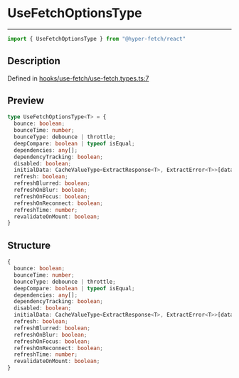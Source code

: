 

# UseFetchOptionsType

<div class="api-docs__separator" data-reactroot="">

---

</div><div class="api-docs__import" data-reactroot="">

```ts
import { UseFetchOptionsType } from "@hyper-fetch/react"
```

</div><div class="api-docs__section">

## Description

</div><div class="api-docs__description"><span class="api-docs__do-not-parse">



</span></div><p class="api-docs__definition">

Defined in [hooks/use-fetch/use-fetch.types.ts:7](https://github.com/BetterTyped/hyper-fetch/blob/6c3eaa91/packages/react/src/hooks/use-fetch/use-fetch.types.ts#L7)

</p><div class="api-docs__section">

## Preview

</div><div class="api-docs__preview type">

```ts
type UseFetchOptionsType<T> = {
  bounce: boolean; 
  bounceTime: number; 
  bounceType: debounce | throttle; 
  deepCompare: boolean | typeof isEqual; 
  dependencies: any[]; 
  dependencyTracking: boolean; 
  disabled: boolean; 
  initialData: CacheValueType<ExtractResponse<T>, ExtractError<T>>[data] | null; 
  refresh: boolean; 
  refreshBlurred: boolean; 
  refreshOnBlur: boolean; 
  refreshOnFocus: boolean; 
  refreshOnReconnect: boolean; 
  refreshTime: number; 
  revalidateOnMount: boolean; 
}
```

</div><div class="api-docs__section">

## Structure

</div><div class="api-docs__returns">

```ts
{
  bounce: boolean;
  bounceTime: number;
  bounceType: debounce | throttle;
  deepCompare: boolean | typeof isEqual;
  dependencies: any[];
  dependencyTracking: boolean;
  disabled: boolean;
  initialData: CacheValueType<ExtractResponse<T>, ExtractError<T>>[data] | null;
  refresh: boolean;
  refreshBlurred: boolean;
  refreshOnBlur: boolean;
  refreshOnFocus: boolean;
  refreshOnReconnect: boolean;
  refreshTime: number;
  revalidateOnMount: boolean;
}
```

</div>